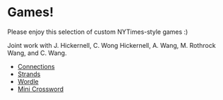 # Games!
Please enjoy this selection of custom NYTimes-style games :)

Joint work with J. Hickernell, C. Wong Hickernell, A. Wang, M. Rothrock Wang, and C. Wang.

* [Connections](https://connections.swellgarfo.com/game/-NxrawBFTmkbtYN28FkO)
* [Strands](https://customstrandsnyt.com/play/jennyphillip-VerklarteNacht/)
* [Wordle](https://mywordle.strivemath.com/?word=fogdy)
* [Mini Crossword](https://downforacross.com/beta/game/5272736-splob)
